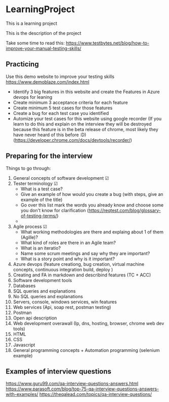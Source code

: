# LearningProject
This is a learning project 

This is the description of the project 

Take some time to read this:
https://www.testbytes.net/blog/how-to-improve-your-manual-testing-skills/

Practicing
---
Use this demo website to improve your testing skills
https://www.demoblaze.com/index.html

- Identify 3 big features in this website and create the Features in Azure devops for leaning
- Create minimum 3 acceptance criteria for each feature
- Create minimum 5 test cases for those features
- Create a bug for each test case you identified
- Automize your test cases for this website using google recorder (If you learn to do this and explain on the interview they will be destroyed because this feature is in the beta release of chrome, most likely they have never heard of this before :D)
(https://developer.chrome.com/docs/devtools/recorder/)

Preparing for the interview
---

Things to go through:
1. General concepts of software development &#x2611;
2. Tester terminology &#x2611;
    - What is a test case?
    - Give an example of how would you create a bug (with steps, give an example of the title)
    - Go over this list mark the words you already know and choose some you don't know for clarification (https://reqtest.com/blog/glossary-of-testing-terms/)
    - 
3. Agile process &#x2611;
    - What working methodologies are there and explaing about 1 of them (Agille)?
    - What kind of roles are there in an Agile team?
    - What is an iteratio?
    - Name some scrum meetings and say why they are important?
    - What is a story point and why is it important?
4. Azure devops (feature creationg, bug creation, virtual machine concepts, continuous integration build, deploy ) 
5. Creating and FA in markdown and describind features (TC + ACC)
6. Software development tools
10. Databases 
11. SQL queries and explanations
12. No SQL queries and explanations
13. Servers, console, windows services, win features
14. Web services (Api, soap rest, postman testing)
15. Postman
16. Open api description
17. Web development overawall (Ip, dns, hosting, browser, chrome web dev tools)
18. HTML
19. CSS
20. Javascript
21. General programming concepts +  Automation programming (selenium example)


## Examples of interview questions

https://www.guru99.com/qa-interview-questions-answers.html
https://www.parasoft.com/blog/top-75-qa-interview-questions-answers-with-examples/
https://theqalead.com/topics/qa-interview-questions/
